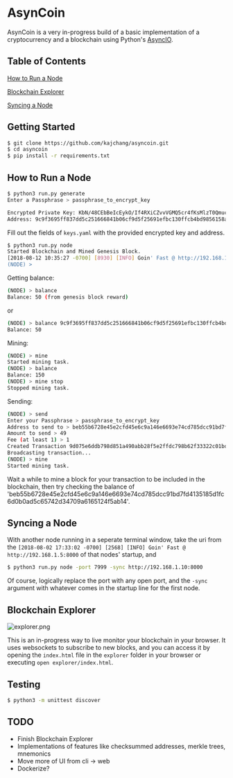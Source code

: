 # AsynCoin

AsynCoin is a very in-progress build of a basic implementation of a cryptocurrency and a blockchain using Python's [AsyncIO](https://docs.python.org/3/library/asyncio.html).

## Table of Contents

[How to Run a Node](https://github.com/kajchang/asyncoin#how-to-run-a-node)

[Blockchain Explorer](https://github.com/kajchang/asyncoin#blockchain-explorer)

[Syncing a Node](https://github.com/kajchang/asyncoin#syncing-a-node)

## Getting Started

```bash
$ git clone https://github.com/kajchang/asyncoin.git
$ cd asyncoin
$ pip install -r requirements.txt
```


## How to Run a Node

```bash
$ python3 run.py generate
Enter a Passphrase > passphrase_to_encrypt_key

Encrypted Private Key: KbN/48CEbBeIcEykO/If4RXiCZvvVGMQ5cr4fKsMlzT0Qmuc3YefdBfJl/YrUQbhZ6qkEpQi3Q6pF8wpHU7odKoe0YxvNnQVWrildnGwr6Y=
Address: 9c9f3695ff837dd5c251666841b06cf9d5f25691efbc130ffcb4bd9856158a1a07e31c3574dc5f15859a8c1a2f7369fb

```

Fill out the fields of `keys.yaml` with the provided encrypted key and address.

```bash
$ python3 run.py node
Started Blockchain and Mined Genesis Block.
[2018-08-12 10:35:27 -0700] [8930] [INFO] Goin' Fast @ http://192.168.1.10:8000
(NODE) > 
```

Getting balance:

```bash
(NODE) > balance
Balance: 50 (from genesis block reward)
```

or

```bash
(NODE) > balance 9c9f3695ff837dd5c251666841b06cf9d5f25691efbc130ffcb4bd9856158a1a07e31c3574dc5f15859a8c1a2f7369fb
Balance: 50
```

Mining:

```bash
(NODE) > mine
Started mining task.
(NODE) > balance
Balance: 150
(NODE) > mine stop
Stopped mining task.
```

Sending:

```bash
(NODE) > send
Enter your Passphrase > passphrase_to_encrypt_key
Address to send to > beb55b6728e45e2cfd45e6c9a146e6693e74cd785dcc91bd7fd4135185d1fc6d0b0ad5c65742d34709a6165124f5ab14
Amount to send > 49
Fee (at least 1) > 1
Created Transaction 9d075e6ddb798d851a490abb28f5e2ffdc798b62f33322c01bd0987d42dbc355
Broadcasting transaction...
(NODE) > mine
Started mining task.
```

Wait a while to mine a block for your transaction to be included in the blockchain, then try checking the balance of 'beb55b6728e45e2cfd45e6c9a146e6693e74cd785dcc91bd7fd4135185d1fc6d0b0ad5c65742d34709a6165124f5ab14'.


## Syncing a Node

With another node running in a seperate terminal window, take the uri from the `[2018-08-02 17:33:02 -0700] [2568] [INFO] Goin' Fast @ http://192.168.1.5:8000` of that nodes' startup, and 

```bash
$ python3 run.py node -port 7999 -sync http://192.168.1.10:8000
```

Of course, logically replace the port with any open port, and the `-sync` argument with whatever comes in the startup line for the first node.


## Blockchain Explorer

![explorer.png](https://github.com/kajchang/AsynCoin/raw/master/assets/explorer.png)

This is an in-progress way to live monitor your blockchain in your browser. It uses websockets to subscribe to new blocks, and you can access it by opening the `index.html` file in the `explorer` folder in your browser or executing `open explorer/index.html`.

## Testing

```bash
$ python3 -m unittest discover
```

## TODO

- Finish Blockchain Explorer
- Implementations of features like checksummed addresses, merkle trees, mnemonics
- Move more of UI from cli -> web
- Dockerize?
